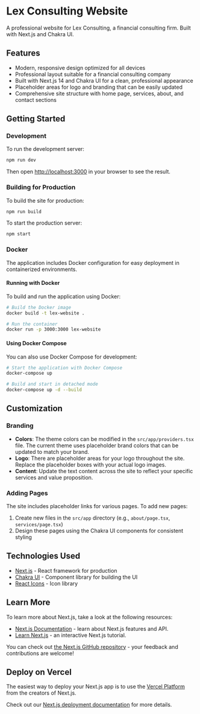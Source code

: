 # Lex Consulting Website

A professional website for Lex Consulting, a financial consulting firm. Built with Next.js and Chakra UI.

## Features

- Modern, responsive design optimized for all devices
- Professional layout suitable for a financial consulting company
- Built with Next.js 14 and Chakra UI for a clean, professional appearance
- Placeholder areas for logo and branding that can be easily updated
- Comprehensive site structure with home page, services, about, and contact sections

## Getting Started

### Development

To run the development server:

```bash
npm run dev
```

Then open [http://localhost:3000](http://localhost:3000) in your browser to see the result.

### Building for Production

To build the site for production:

```bash
npm run build
```

To start the production server:

```bash
npm start
```

### Docker

The application includes Docker configuration for easy deployment in containerized environments.

#### Running with Docker

To build and run the application using Docker:

```bash
# Build the Docker image
docker build -t lex-website .

# Run the container
docker run -p 3000:3000 lex-website
```

#### Using Docker Compose

You can also use Docker Compose for development:

```bash
# Start the application with Docker Compose
docker-compose up

# Build and start in detached mode
docker-compose up -d --build
```

## Customization

### Branding

- **Colors**: The theme colors can be modified in the `src/app/providers.tsx` file. The current theme uses placeholder brand colors that can be updated to match your brand.
- **Logo**: There are placeholder areas for your logo throughout the site. Replace the placeholder boxes with your actual logo images.
- **Content**: Update the text content across the site to reflect your specific services and value proposition.

### Adding Pages

The site includes placeholder links for various pages. To add new pages:

1. Create new files in the `src/app` directory (e.g., `about/page.tsx`, `services/page.tsx`)
2. Design these pages using the Chakra UI components for consistent styling

## Technologies Used

- [Next.js](https://nextjs.org/) - React framework for production
- [Chakra UI](https://chakra-ui.com/) - Component library for building the UI
- [React Icons](https://react-icons.github.io/react-icons/) - Icon library

## Learn More

To learn more about Next.js, take a look at the following resources:

- [Next.js Documentation](https://nextjs.org/docs) - learn about Next.js features and API.
- [Learn Next.js](https://nextjs.org/learn) - an interactive Next.js tutorial.

You can check out [the Next.js GitHub repository](https://github.com/vercel/next.js) - your feedback and contributions are welcome!

## Deploy on Vercel

The easiest way to deploy your Next.js app is to use the [Vercel Platform](https://vercel.com/new?utm_medium=default-template&filter=next.js&utm_source=create-next-app&utm_campaign=create-next-app-readme) from the creators of Next.js.

Check out our [Next.js deployment documentation](https://nextjs.org/docs/app/building-your-application/deploying) for more details.
